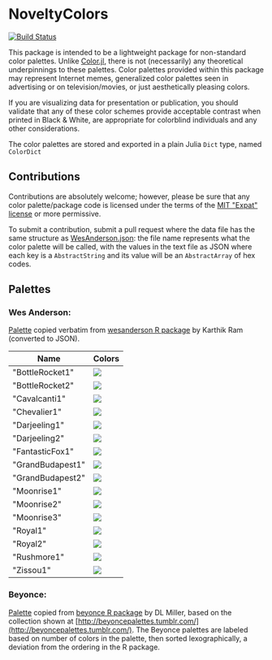 # NoveltyColors

[![Build Status](https://travis-ci.org/randyzwitch/NoveltyColors.jl.svg?branch=master)](https://travis-ci.org/randyzwitch/NoveltyColors.jl)

This package is intended to be a lightweight package for non-standard color palettes. Unlike [Color.jl](https://github.com/JuliaLang/Color.jl), there is not (necessarily) any theoretical underpinnings to these palettes. Color palettes provided within this package may represent Internet memes, generalized color palettes seen in advertising or on television/movies, or just aesthetically pleasing colors.

If you are visualizing data for presentation or publication, you should validate that any of these color schemes provide acceptable contrast when printed in Black & White, are appropriate for colorblind individuals and any other considerations.

The color palettes are stored and exported in a plain Julia `Dict` type, named `ColorDict`

## Contributions

Contributions are absolutely welcome; however, please be sure that any color palette/package code is licensed under the terms of the [MIT "Expat" license](https://github.com/randyzwitch/NoveltyColors.jl/blob/master/LICENSE.md) or more permissive.

To submit a contribution, submit a pull request where the data file has the same structure as [WesAnderson.json](https://github.com/randyzwitch/NoveltyColors.jl/blob/master/data/wesanderson.json): the file name represents what the color palette will be called, with the values in the text file as JSON where each key is a `AbstractString` and its value will be an `AbstractArray` of hex codes.

## Palettes

### Wes Anderson: 
[Palette](https://github.com/karthik/wesanderson/blob/master/R/colors.R) copied verbatim from [wesanderson R package](https://github.com/karthik/wesanderson) by Karthik Ram (converted to JSON).

| Name  | Colors|
|---|---|
|"BottleRocket1"|![](https://github.com/randyzwitch/NoveltyColors.jl/blob/master/images/wesanderson/BottleRocket1.png)|
|"BottleRocket2"|![](https://github.com/randyzwitch/NoveltyColors.jl/blob/master/images/wesanderson/BottleRocket2.png)     |
|"Cavalcanti1"|![](https://github.com/randyzwitch/NoveltyColors.jl/blob/master/images/wesanderson/Cavalcanti1.png)     |
|"Chevalier1"|![](https://github.com/randyzwitch/NoveltyColors.jl/blob/master/images/wesanderson/Chevalier1.png)     |
|"Darjeeling1"|![](https://github.com/randyzwitch/NoveltyColors.jl/blob/master/images/wesanderson/Darjeeling1.png)   |
|"Darjeeling2"|![](https://github.com/randyzwitch/NoveltyColors.jl/blob/master/images/wesanderson/Darjeeling2.png)     |
|"FantasticFox1"|![](https://github.com/randyzwitch/NoveltyColors.jl/blob/master/images/wesanderson/FantasticFox1.png)     |
|"GrandBudapest1"|![](https://github.com/randyzwitch/NoveltyColors.jl/blob/master/images/wesanderson/GrandBudapest1.png)     |
|"GrandBudapest2"|![](https://github.com/randyzwitch/NoveltyColors.jl/blob/master/images/wesanderson/GrandBudapest2.png)     |
|"Moonrise1"|![](https://github.com/randyzwitch/NoveltyColors.jl/blob/master/images/wesanderson/Moonrise1.png)     |
|"Moonrise2"|![](https://github.com/randyzwitch/NoveltyColors.jl/blob/master/images/wesanderson/Moonrise2.png)     |
|"Moonrise3"|![](https://github.com/randyzwitch/NoveltyColors.jl/blob/master/images/wesanderson/Moonrise3.png)     |
|"Royal1"|![](https://github.com/randyzwitch/NoveltyColors.jl/blob/master/images/wesanderson/Royal1.png)     |
|"Royal2"|![](https://github.com/randyzwitch/NoveltyColors.jl/blob/master/images/wesanderson/Royal2.png)     |
|"Rushmore1"|![](https://github.com/randyzwitch/NoveltyColors.jl/blob/master/images/wesanderson/Rushmore1.png)     |
|"Zissou1"|![](https://github.com/randyzwitch/NoveltyColors.jl/blob/master/images/wesanderson/Zissou1.png)     |

### Beyonce: 
[Palette](https://gist.github.com/dill/fb75131e618c52564fc9) copied from [beyonce R package](https://github.com/dill/beyonce) by DL Miller, based on the collection shown at [http://beyoncepalettes.tumblr.com/](http://beyoncepalettes.tumblr.com/). The Beyonce palettes are labeled based on number of colors in the palette, then sorted lexographically, a deviation from the ordering in the R package.



